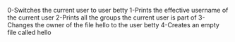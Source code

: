 0-Switches the current user to user betty
1-Prints the effective username of the current user
2-Prints all the groups the current user is part of
3-Changes the owner of the file hello to the user betty
4-Creates an empty file called hello
